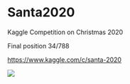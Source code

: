 # Santa2020
Kaggle Competition on Christmas 2020

Final position 34/788 

https://www.kaggle.com/c/santa-2020

![](https://storage.googleapis.com/kaggle-media/competitions/Santa/elf_small.jpg)
